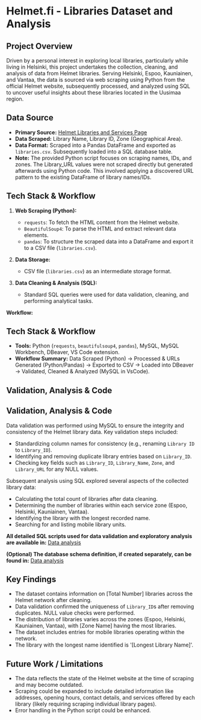 # Helmet.fi - Libraries Dataset and Analysis

## Project Overview

Driven by a personal interest in exploring local libraries, particularly while living in Helsinki, this project undertakes the collection, cleaning, and analysis of data from Helmet libraries. Serving Helsinki, Espoo, Kauniainen, and Vantaa, the data is sourced via web scraping using Python from the official Helmet website, subsequently processed, and analyzed using SQL to uncover useful insights about these libraries located in the Uusimaa region.

## Data Source

* **Primary Source:** [Helmet Libraries and Services Page](https://www.helmet.fi/en-US/Libraries_and_services)
* **Data Scraped:** Library Name, Library ID, Zone (Geographical Area).
* **Data Format:** Scraped into a Pandas DataFrame and exported as `libraries.csv`. Subsequently loaded into a SQL database table.
* **Note:** The provided Python script focuses on scraping names, IDs, and zones. The Library_URL values were not scraped directly but generated afterwards using Python code. This involved applying a discovered URL pattern to the existing DataFrame of library names/IDs.

## Tech Stack & Workflow

1.  **Web Scraping (Python):**
    * `requests`: To fetch the HTML content from the Helmet website.
    * `BeautifulSoup4`: To parse the HTML and extract relevant data elements.
    * `pandas`: To structure the scraped data into a DataFrame and export it to a CSV file (`libraries.csv`).
2.  **Data Storage:**
    * CSV file (`libraries.csv`) as an intermediate storage format.
  
3.  **Data Cleaning & Analysis (SQL):**
    * Standard SQL queries were used for data validation, cleaning, and performing analytical tasks.

**Workflow:**

## Tech Stack & Workflow

* **Tools:** Python (`requests`, `beautifulsoup4`, `pandas`), MySQL, MySQL Workbench, DBeaver, VS Code extension.
* **Workflow Summary:** Data Scraped (Python) -> Processed & URLs Generated (Python/Pandas) -> Exported to CSV -> Loaded into DBeaver -> Validated, Cleaned & Analyzed (MySQL in VsCode).

## Validation, Analysis & Code

## Validation, Analysis & Code

Data validation was performed using MySQL to ensure the integrity and consistency of the Helmet library data. Key validation steps included:
* Standardizing column names for consistency (e.g., renaming `Library ID` to `Library_ID`).
* Identifying and removing duplicate library entries based on `Library_ID`.
* Checking key fields such as `Library_ID`, `Library_Name`, `Zone`, and `Library_URL` for any NULL values.

Subsequent analysis using SQL explored several aspects of the collected library data:
* Calculating the total count of libraries after data cleaning.
* Determining the number of libraries within each service zone (Espoo, Helsinki, Kauniainen, Vantaa).
* Identifying the library with the longest recorded name.
* Searching for and listing mobile library units.

**All detailed SQL scripts used for data validation and exploratory analysis are available in:**
[Data analysis](./data_analysis.sql)

**(Optional) The database schema definition, if created separately, can be found in:**
[Data analysis](./data_analysis.sql)

## Key Findings

* The dataset contains information on [Total Number] libraries across the Helmet network after cleaning.
* Data validation confirmed the uniqueness of `Library_ID`s after removing duplicates. NULL value checks were performed.
* The distribution of libraries varies across the zones (Espoo, Helsinki, Kauniainen, Vantaa), with [Zone Name] having the most libraries. 
* The dataset includes entries for mobile libraries operating within the network.
* The library with the longest name identified is '[Longest Library Name]'. 

## Future Work / Limitations

* The data reflects the state of the Helmet website at the time of scraping and may become outdated.
* Scraping could be expanded to include detailed information like addresses, opening hours, contact details, and services offered by each library (likely requiring scraping individual library pages).
* Error handling in the Python script could be enhanced.
